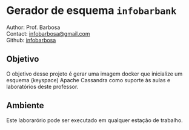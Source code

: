 # Gerador de esquema `infobarbank`
Author: Prof. Barbosa<br>
Contact: infobarbosa@gmail.com<br>
Github: [infobarbosa](https://github.com/infobarbosa)

## Objetivo
O objetivo desse projeto é gerar uma imagem docker que inicialize um esquema (keyspace) Apache Cassandra como suporte às aulas e laboratórios deste professor.

## Ambiente 
Este laborarório pode ser executado em qualquer estação de trabalho.<br>


